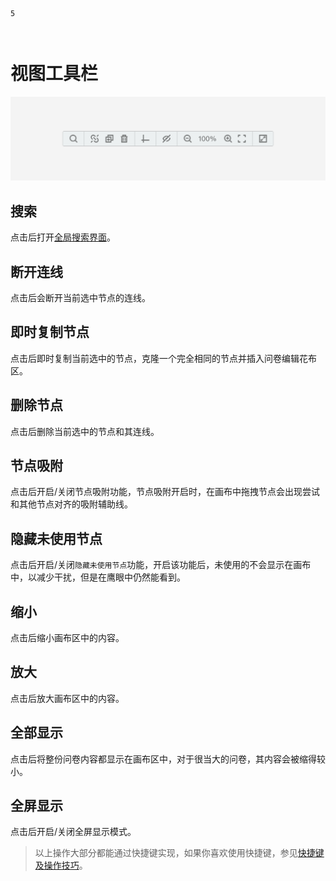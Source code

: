```index
5
```
```tag

```
```summary

```
# 视图工具栏

<img src='../../assets/snapshots/layout/footer-bar.png'>

## 搜索
点击后打开[全局搜索界面](../advance-topic/search.md)。

## 断开连线
点击后会断开当前选中节点的连线。

## 即时复制节点
点击后即时复制当前选中的节点，克隆一个完全相同的节点并插入问卷编辑花布区。

## 删除节点
点击后删除当前选中的节点和其连线。

## 节点吸附
点击后开启/关闭节点吸附功能，节点吸附开启时，在画布中拖拽节点会出现尝试和其他节点对齐的吸附辅助线。

## 隐藏未使用节点
点击后开启/关闭`隐藏未使用节点`功能，开启该功能后，未使用的不会显示在画布中，以减少干扰，但是在鹰眼中仍然能看到。

## 缩小
点击后缩小画布区中的内容。

## 放大
点击后放大画布区中的内容。

## 全部显示
点击后将整份问卷内容都显示在画布区中，对于很当大的问卷，其内容会被缩得较小。

## 全屏显示
点击后开启/关闭全屏显示模式。


> 以上操作大部分都能通过快捷键实现，如果你喜欢使用快捷键，参见[快捷键及操作技巧](../operation/concept.md)。


